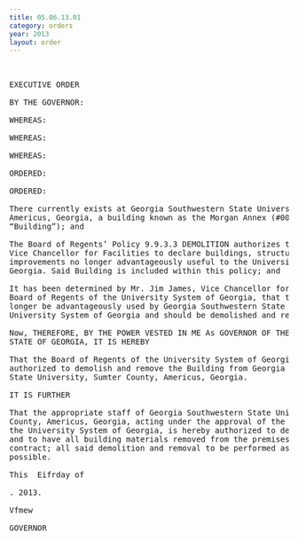 ```yaml
---
title: 05.06.13.01
category: orders
year: 2013
layout: order
---
```


<pre> 

EXECUTIVE ORDER

BY THE GOVERNOR:

WHEREAS:

WHEREAS:

WHEREAS:

ORDERED:

ORDERED:

There currently exists at Georgia Southwestern State University, Sumter County,
Americus, Georgia, a building known as the Morgan Annex (#0025), (the
“Building”); and

The Board of Regents’ Policy 9.9.3.3 DEMOLITION authorizes the Chancellor or
Vice Chancellor for Facilities to declare buildings, structures and other
improvements no longer advantageously useful to the University System of
Georgia. Said Building is included within this policy; and

It has been determined by Mr. Jim James, Vice Chancellor for Facilities of the
Board of Regents of the University System of Georgia, that the Building can no
longer be advantageously used by Georgia Southwestern State University or the
University System of Georgia and should be demolished and removed.

Now, THEREFORE, BY THE POWER VESTED IN ME As GOVERNOR OF THE
STATE OF GEORGIA, IT IS HEREBY

That the Board of Regents of the University System of Georgia is hereby
authorized to demolish and remove the Building from Georgia Southwestern
State University, Sumter County, Americus, Georgia.

IT IS FURTHER

That the appropriate staff of Georgia Southwestern State University, Sumter
County, Americus, Georgia, acting under the approval of the Board of Regents of
the University System of Georgia, is hereby authorized to demolish the Building
and to have all building materials removed from the premises by public works
contract; all said demolition and removal to be performed as expeditiously as
possible.

This  Eifrday of 

. 2013.

Vfmew 

GOVERNOR

</pre>
